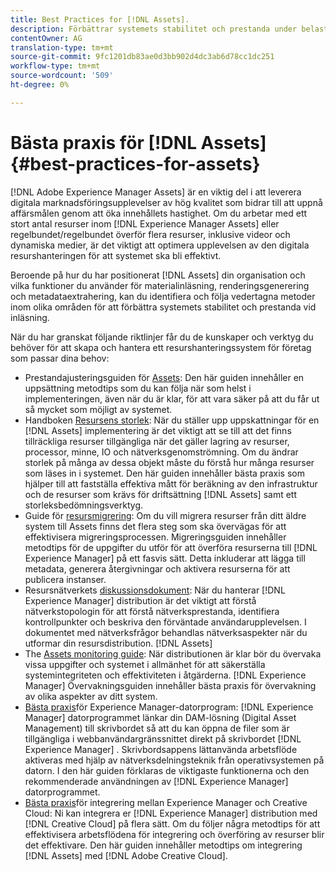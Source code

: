 ```yaml
---
title: Best Practices for [!DNL Assets].
description: Förbättrar systemets stabilitet och prestanda under belastning genom att identifiera och följa bästa praxis som är beroende av din driftsättning och konfiguration.
contentOwner: AG
translation-type: tm+mt
source-git-commit: 9fc1201db83ae0d3bb902d4dc3ab6d78cc1dc251
workflow-type: tm+mt
source-wordcount: '509'
ht-degree: 0%

---
```



# Bästa praxis för [!DNL Assets] {#best-practices-for-assets}

[!DNL Adobe Experience Manager Assets] är en viktig del i att leverera digitala marknadsföringsupplevelser av hög kvalitet som bidrar till att uppnå affärsmålen genom att öka innehållets hastighet. Om du arbetar med ett stort antal resurser inom [!DNL Experience Manager Assets] eller regelbundet/regelbundet överför flera resurser, inklusive videor och dynamiska medier, är det viktigt att optimera upplevelsen av den digitala resurshanteringen för att systemet ska bli effektivt.

Beroende på hur du har positionerat [!DNL Assets] din organisation och vilka funktioner du använder för materialinläsning, renderingsgenerering och metadataextrahering, kan du identifiera och följa vedertagna metoder inom olika områden för att förbättra systemets stabilitet och prestanda vid inläsning.

När du har granskat följande riktlinjer får du de kunskaper och verktyg du behöver för att skapa och hantera ett resurshanteringssystem för företag som passar dina behov:

* Prestandajusteringsguiden för [Assets](/help/assets/performance-tuning-guidelines.md): Den här guiden innehåller en uppsättning metodtips som du kan följa när som helst i implementeringen, även när du är klar, för att vara säker på att du får ut så mycket som möjligt av systemet.
* Handboken [Resursens storlek](/help/assets/assets-sizing-guide.md): När du ställer upp uppskattningar för en [!DNL Assets] implementering är det viktigt att se till att det finns tillräckliga resurser tillgängliga när det gäller lagring av resurser, processor, minne, IO och nätverksgenomströmning. Om du ändrar storlek på många av dessa objekt måste du förstå hur många resurser som läses in i systemet. Den här guiden innehåller bästa praxis som hjälper till att fastställa effektiva mått för beräkning av den infrastruktur och de resurser som krävs för driftsättning [!DNL Assets] samt ett storleksbedömningsverktyg.
* Guide för [resursmigrering](/help/assets/assets-migration-guide.md): Om du vill migrera resurser från ditt äldre system till Assets finns det flera steg som ska övervägas för att effektivisera migreringsprocessen. Migreringsguiden innehåller metodtips för de uppgifter du utför för att överföra resurserna till [!DNL Experience Manager] på ett fasvis sätt. Detta inkluderar att lägga till metadata, generera återgivningar och aktivera resurserna för att publicera instanser.
* Resursnätverkets [diskussionsdokument](/help/assets/assets-network-considerations.md): När du hanterar [!DNL Experience Manager] distribution är det viktigt att förstå nätverkstopologin för att förstå nätverksprestanda, identifiera kontrollpunkter och beskriva den förväntade användarupplevelsen. I dokumentet med nätverksfrågor behandlas nätverksaspekter när du utformar din resursdistribution. [!DNL Assets]
* The [Assets monitoring guide](/help/assets/assets-monitoring-best-practices.md): När distributionen är klar bör du övervaka vissa uppgifter och systemet i allmänhet för att säkerställa systemintegriteten och effektiviteten i åtgärderna. [!DNL Experience Manager] Övervakningsguiden innehåller bästa praxis för övervakning av olika aspekter av ditt system.
* [Bästa praxis](https://docs.adobe.com/content/help/en/experience-manager-desktop-app/using/introduction.html)för Experience Manager-datorprogram: [!DNL Experience Manager] datorprogrammet länkar din DAM-lösning (Digital Asset Management) till skrivbordet så att du kan öppna de filer som är tillgängliga i webbanvändargränssnittet direkt på skrivbordet [!DNL Experience Manager] . Skrivbordsappens lättanvända arbetsflöde aktiveras med hjälp av nätverksdelningsteknik från operativsystemen på datorn. I den här guiden förklaras de viktigaste funktionerna och den rekommenderade användningen av [!DNL Experience Manager] datorprogrammet.
* [Bästa praxis](/help/assets/aem-cc-integration-best-practices.md)för integrering mellan Experience Manager och Creative Cloud: Ni kan integrera er [!DNL Experience Manager] distribution med [!DNL Creative Cloud] på flera sätt. Om du följer några metodtips för att effektivisera arbetsflödena för integrering och överföring av resurser blir det effektivare. Den här guiden innehåller metodtips om integrering [!DNL Assets] med [!DNL Adobe Creative Cloud].
